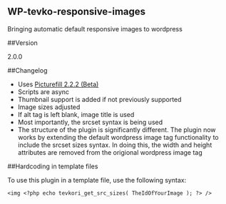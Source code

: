 WP-tevko-responsive-images
---

Bringing automatic default responsive images to wordpress

##Version

2.0.0

##Changelog

 - Uses [Picturefill 2.2.2 (Beta)](http://scottjehl.github.io/picturefill/)
 - Scripts are async
 - Thumbnail support is added if not previously supported
 - Image sizes adjusted
 - If alt tag is left blank, image title is used
 - Most importantly, the srcset syntax is being used
 - The structure of the plugin is significantly different. The plugin now works by extending the default wordpress image tag functionality to include the srcset sizes syntax. In doing this, the width and height attributes are removed from the origional wordpress image tag


 ##Hardcoding in template files

  To use this plugin in a template file, use the following syntax:

 ``<img <?php echo tevkori_get_src_sizes( TheIdOfYourImage ); ?> />``